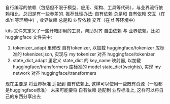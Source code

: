 自行编写的依赖（包括但不限于模型、应用、架构、工具等代码），与业界流行依赖相比，总归是有一些参差的.
推荐处理办法: 自有依赖 总是和 自有依赖 交互（在 dl/rl 等环境中）, 业界依赖 总是和 业界依赖 交互（在 tf 等环境中）


kits 文件夹定义了一些开箱即用的工具，帮助对齐 自由依赖 与 业界依赖。比如 huggingface 文件夹中:
1. tokenizer_adapt 里修改 自有tokenizer, 以加载 huggingface/tokenizer 库标准的 tokenizer.json, 实现与 my tokenizer 对齐 huggingface/tokenizer
2. state_dict_adapt 里定义 state_dict 的 key_name 映射器, 以加载 huggingface/transformers 库标准的 model state_dict(weights), 实现 my network 对齐 huggingface/transformers

现在主要是 将业界标准 适配到 自有依赖上, 这样可以使用一些既有资源（一般都是huggingface标准）
未来可能要将 自有依赖 适配到 业界标准上, 这样可以将自己的东西分享出去